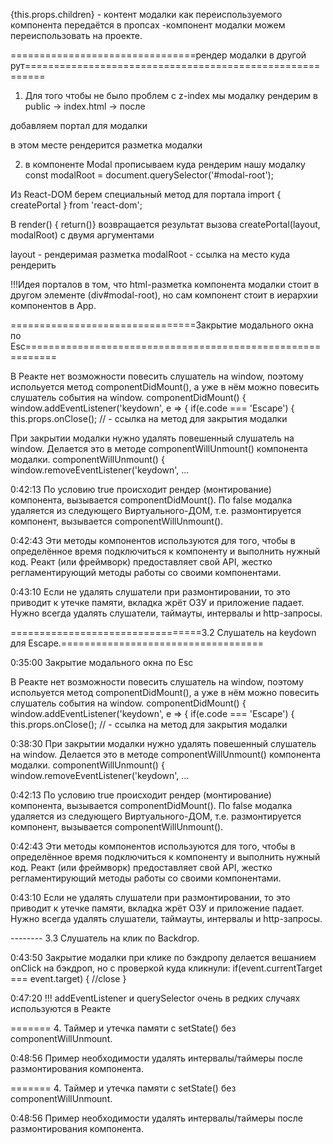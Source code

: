 {this.props.children} - контент модалки как переиспользуемого компонента передаётся в пропсах
-компонент модалки можем переиспользовать на проекте.

================================рендер модалки в другой рут=========================================================

1. Для того чтобы не было проблем с z-index мы модалку рендерим в public -> index.html -> после <div id="root"></div>

добавляем портал для модалки <div id="modal-root"></div> в этом месте рендерится разметка модалки

2. в компоненте Modal прописываем куда рендерим нашу модалку
   const modalRoot = document.querySelector('#modal-root');

Из React-DOM берем специальный метод для портала
import { createPortal } from 'react-dom';

В render() { return()} возвращается результат вызова createPortal(layout, modalRoot) с двумя аргументами

layout - рендеримая разметка
modalRoot - ссылка на место куда рендерить

!!!Идея порталов в том, что html-разметка компонента модалки стоит в другом элементе (div#modal-root), но сам компонент стоит в иерархии компонентов в Арр.

================================Закрытие модального окна по Esc===========================================================

В Реакте нет возможности повесить слушатель на window, поэтому испольуется метод componentDidMount(), а уже в нём можно повесить слушатель события на window.
componentDidMount() {
window.addEventListener('keydown', e => {
if(e.code === 'Escape') {
this.props.onClose(); // - ссылка на метод для закрытия модалки

При закрытии модалки нужно удалять повешенный слушатель на window. Делается это в методе componentWillUnmount() компонента модалки.
componentWillUnmount() {
window.removeEventListener('keydown', ...

0:42:13 По условию true происходит рендер (монтирование) компонента, вызывается componentDidMount(). По false модалка удаляется из следующего Виртуального-ДОМ, т.е. размонтируется компонент, вызывается componentWillUnmount().

0:42:43 Эти методы компонентов используются для того, чтобы в определённое время подключиться к компоненту и выполнить нужный код. Реакт (или фреймворк) предоставляет свой API, жестко регламентирующий методы работы со своими компонентами.

0:43:10 Если не удалять слушатели при размонтировании, то это приводит к утечке памяти, вкладка жрёт ОЗУ и приложение падает. Нужно всегда удалять слушатели, таймауты, интервалы и http-запросы.

=================================3.2 Слушатель на keydown для Escape.===================================

0:35:00 Закрытие модального окна по Esc

В Реакте нет возможности повесить слушатель на window, поэтому испольуется метод componentDidMount(), а уже в нём можно повесить слушатель события на window.
componentDidMount() {
window.addEventListener('keydown', e => {
if(e.code === 'Escape') {
this.props.onClose(); // - ссылка на метод для закрытия модалки

0:38:30 При закрытии модалки нужно удалять повешенный слушатель на window. Делается это в методе componentWillUnmount() компонента модалки.
componentWillUnmount() {
window.removeEventListener('keydown', ...

0:42:13 По условию true происходит рендер (монтирование) компонента, вызывается componentDidMount(). По false модалка удаляется из следующего Виртуального-ДОМ, т.е. размонтируется компонент, вызывается componentWillUnmount().

0:42:43 Эти методы компонентов используются для того, чтобы в определённое время подключиться к компоненту и выполнить нужный код. Реакт (или фреймворк) предоставляет свой API, жестко регламентирующий методы работы со своими компонентами.

0:43:10 Если не удалять слушатели при размонтировании, то это приводит к утечке памяти, вкладка жрёт ОЗУ и приложение падает. Нужно всегда удалять слушатели, таймауты, интервалы и http-запросы.

-------- 3.3 Слушатель на клик по Backdrop.

0:43:50 Закрытие модалки при клике по бэкдропу делается вешанием onClick на бэкдроп, но с проверкой куда кликнули:
if(event.currentTarget === event.target) { //close }

0:47:20 !!! addEventListener и querySelector очень в редких случаях используются в Реакте

======= 4. Таймер и утечка памяти с setState() без componentWillUnmount.

0:48:56 Пример необходимости удалять интервалы/таймеры после размонтирования компонента.

======= 4. Таймер и утечка памяти с setState() без componentWillUnmount.

0:48:56 Пример необходимости удалять интервалы/таймеры после размонтирования компонента.
